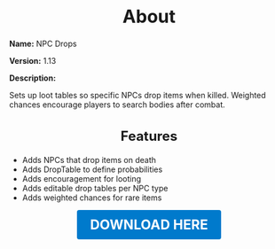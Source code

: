 <h1 style="text-align:center; font-size:2rem; font-weight:bold;">About</h1>

**Name:**
NPC Drops

**Version:**
1.13

**Description:**

Sets up loot tables so specific NPCs drop items when killed. Weighted chances encourage players to search bodies after combat.

<h2 style="text-align:center; font-size:1.5rem; font-weight:bold;">Features</h2>

- Adds NPCs that drop items on death
- Adds DropTable to define probabilities
- Adds encouragement for looting
- Adds editable drop tables per NPC type
- Adds weighted chances for rare items





<p align="center"><a href="https://github.com/LiliaFramework/Modules/raw/refs/heads/gh-pages/npcdrop.zip" style="display:inline-block;padding:12px 24px;font-size:1.5rem;font-weight:bold;text-decoration:none;color:#fff;background-color:var(--md-primary-fg-color,#007acc);border-radius:4px;">DOWNLOAD HERE</a></p>